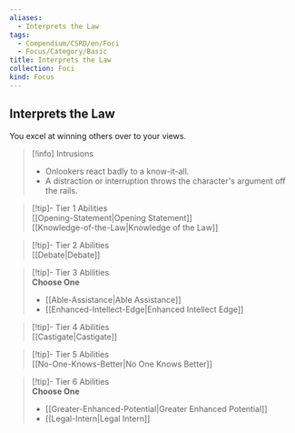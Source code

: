 ```yaml
---
aliases:
  - Interprets the Law
tags:
  - Compendium/CSRD/en/Foci
  - Focus/Category/Basic
title: Interprets the Law
collection: Foci
kind: Focus
---
```

## Interprets the Law  
You excel at winning others over to your views.  

>[!info] Intrusions  
>- Onlookers react badly to a know-it-all.  
>- A distraction or interruption throws the character's argument off the rails.  


>[!tip]- Tier 1 Abilities  
> [[Opening-Statement|Opening Statement]]  
> [[Knowledge-of-the-Law|Knowledge of the Law]]  


>[!tip]- Tier 2 Abilities  
> [[Debate|Debate]]  


>[!tip]- Tier 3 Abilities  
> **Choose One**  
>- [[Able-Assistance|Able Assistance]]  
>- [[Enhanced-Intellect-Edge|Enhanced Intellect Edge]]  


>[!tip]- Tier 4 Abilities  
> [[Castigate|Castigate]]  


>[!tip]- Tier 5 Abilities  
> [[No-One-Knows-Better|No One Knows Better]]  


>[!tip]- Tier 6 Abilities  
> **Choose One**  
>- [[Greater-Enhanced-Potential|Greater Enhanced Potential]]  
>- [[Legal-Intern|Legal Intern]]
